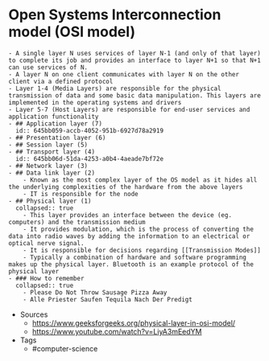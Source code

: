 # Open Systems Interconnection model (OSI model)
	- A single layer N uses services of layer N-1 (and only of that layer) to complete its job and provides an interface to layer N+1 so that N+1 can use services of N.
	- A layer N on one client communicates with layer N on the other client via a defined protocol
	- Layer 1-4 (Media Layers) are responsible for the physical transmission of data and some basic data manipulation. This layers are implemented in the operating systems and drivers
	- Layer 5-7 (Host Layers) are responsible for end-user services and application functionality
	- ## Application layer (7)
	  id:: 645bb059-accb-4052-951b-6927d78a2919
	- ## Presentation layer (6)
	- ## Session layer (5)
	- ## Transport layer (4)
	  id:: 645bb06d-51da-4253-a0b4-4aeade7bf72e
	- ## Network layer (3)
	- ## Data link layer (2)
		- Known as the most complex layer of the OS model as it hides all the underlying complexities of the hardware from the above layers
		- IT is responsible for the node
	- ## Physical layer (1)
	  collapsed:: true
		- This layer provides an interface between the device (eg. computers) and the transmission medium
		- It provides modulation, which is the process of converting the data into radio waves by adding the information to an electrical or optical nerve signal.
		- It is responsible for decisions regarding [[Transmission Modes]]
		- Typically a combination of hardware and software programming makes up the physical layer. Bluetooth is an example protocol of the physical layer
	- ### How to remember
	  collapsed:: true
		- Please Do Not Throw Sausage Pizza Away
		- Alle Priester Saufen Tequila Nach Der Predigt
- Sources
	- https://www.geeksforgeeks.org/physical-layer-in-osi-model/
	- https://www.youtube.com/watch?v=LiyA3mEedYM
- Tags
	- #computer-science